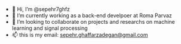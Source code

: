 - 👋 Hi, I’m @sepehr7ghfz
- 🌱 I’m currently working as a back-end develpoer at Roma Parvaz 
- 💞️ I’m looking to collaborate on projects and researchs on machine learning and signal processing
- 📫 this is my email: sepehr.ghaffarzadegan@gmail.com

<!---
sepehr7ghfz/sepehr7ghfz is a ✨ special ✨ repository because its `README.md` (this file) appears on your GitHub profile.
You can click the Preview link to take a look at your changes.
--->
